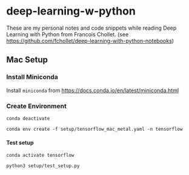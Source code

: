 # deep-learning-w-python
These are my personal notes and code snippets while reading Deep Learning with Python from Francois Chollet.
(see https://github.com/fchollet/deep-learning-with-python-notebooks)


## Mac Setup

### Install Miniconda
Install `miniconda` from https://docs.conda.io/en/latest/miniconda.html 

### Create Environment
```shell
conda deactivate

conda env create -f setup/tensorflow_mac_metal.yaml -n tensorflow
```

#### Test setup
``` shell
conda activate tensorflow

python3 setup/test_setup.py
```
